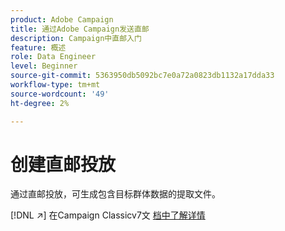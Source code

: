 ```yaml
---
product: Adobe Campaign
title: 通过Adobe Campaign发送直邮
description: Campaign中直邮入门
feature: 概述
role: Data Engineer
level: Beginner
source-git-commit: 5363950db5092bc7e0a72a0823db1132a17dda33
workflow-type: tm+mt
source-wordcount: '49'
ht-degree: 2%

---
```


# 创建直邮投放

通过直邮投放，可生成包含目标群体数据的提取文件。

[!DNL :arrow_upper_right:] 在Campaign Classicv7文 [档中了解详情](https://experienceleague.adobe.com/docs/campaign-classic/using/sending-messages/sending-direct-mail/about-direct-mail-channel.html)

